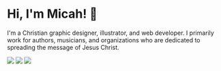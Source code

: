 # Hi, I'm Micah! 👋
I'm a Christian graphic designer, illustrator, and web developer. I primarily work for authors, musicians, and organizations who are dedicated to spreading the message of Jesus Christ.

[![](https://img.shields.io/badge/Dribbble-EA4C89?style=for-the-badge&logo=dribbble&logoColor=white)](https://dribbble.com/canvasofgod)
[![](https://img.shields.io/badge/-Behance-0057FF?style=for-the-badge&logo=behance&logoColor=white)](https://behance.net/canvasofgod)
[![](https://img.shields.io/badge/-Github-4e277b?style=for-the-badge&logo=github&logoColor=white)](https://github.com/canvasofgod)
